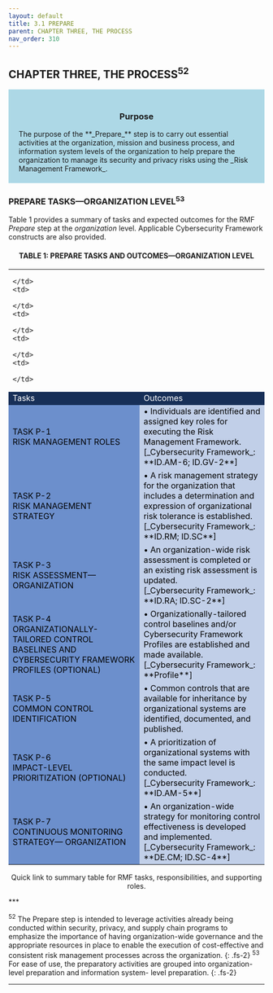 ```yaml
---
layout: default
title: 3.1 PREPARE  
parent: CHAPTER THREE, THE PROCESS 
nav_order: 310
---
```


## CHAPTER THREE, THE PROCESS<sup>52</sup>

<div style="background-color:lightblue; padding:20px" markdown="1">
<h3 style="text-align:center">Purpose</h3>
The purpose of the **_Prepare_** step is to carry out essential activities at the organization, mission and business process, and information system levels of the organization to help prepare the organization to manage its security and privacy risks using the _Risk Management Framework_.
</div>

### PREPARE TASKS—ORGANIZATION LEVEL<sup>53</sup>
Table 1 provides a summary of tasks and expected outcomes for the RMF _Prepare_ step at the _organization_ level. Applicable Cybersecurity Framework constructs are also provided.

<h4 style='text-align:center'>TABLE 1: PREPARE TASKS AND OUTCOMES—ORGANIZATION LEVEL</h4>

<table>
  <tr>
    <td>

    </td>
    <td>

    </td>
    <td>

    </td>
    <td>

    </td>
    <td>

    </td>
  </tr>
  <tr>
    <td colspan="2" style="background-color:#172f57">
<span style="color:#ffffff">Tasks</span>
    </td>
    <td colspan="3" style="background-color:#172f57">
<span style="color:#ffffff">Outcomes</span>
		</td>
	</tr>
  <tr>
    <td colspan="2" style="background-color:#6c8fcc">
<span style="color:#000000">
TASK P-1<br>  
RISK MANAGEMENT ROLES
</span>
    </td>
    <td colspan="3" style="background-color:#c1cfe8">
<span style="color:#000000" markdown="1">
• Individuals are identified and assigned key roles for executing the Risk Management Framework.<br>
[_Cybersecurity Framework_: **ID.AM-6; ID.GV-2**]
</span>
    </td>
  </tr>

  <tr>
    <td colspan="2" style="background-color:#6c8fcc">
<span style="color:#000000">
TASK P-2<br>
RISK MANAGEMENT STRATEGY
</span>
    </td>
    <td colspan="3" style="background-color:#c1cfe8">
<span style="color:#000000" markdown="1">
• A risk management strategy for the organization that includes a determination and expression of organizational risk tolerance is established.<br>
[_Cybersecurity Framework_: **ID.RM; ID.SC**]
</span>
    </td>
  </tr>

  <tr>
    <td colspan="2" style="background-color:#6c8fcc">
<span style="color:#000000">
TASK P-3<br>
RISK ASSESSMENT—ORGANIZATION
</span>
    </td>
    <td colspan="3" style="background-color:#c1cfe8">
<span style="color:#000000" markdown="1">
• An organization-wide risk assessment is completed or an existing risk assessment is updated.<br>
[_Cybersecurity Framework_: **ID.RA; ID.SC-2**]
</span>
    </td>
  </tr>

  <tr>
    <td colspan="2" style="background-color:#6c8fcc">
<span style="color:#000000">
TASK P-4<br>
ORGANIZATIONALLY-TAILORED CONTROL BASELINES AND CYBERSECURITY FRAMEWORK PROFILES (OPTIONAL)
</span>
    </td>
    <td colspan="3" style="background-color:#c1cfe8">
<span style="color:#000000" markdown="1">
• Organizationally-tailored control baselines and/or Cybersecurity Framework Profiles are established and made available.<br>
[_Cybersecurity Framework_: **Profile**]
</span>
    </td>
  </tr>

  <tr>
    <td colspan="2" style="background-color:#6c8fcc">
<span style="color:#000000">
TASK P-5<br>
COMMON CONTROL IDENTIFICATION
</span>
    </td>
    <td colspan="3" style="background-color:#c1cfe8">
<span style="color:#000000" markdown="1">
• Common controls that are available for inheritance by organizational systems are identified, documented, and published.<br>
</span>
    </td>
  </tr>

  <tr>
    <td colspan="2" style="background-color:#6c8fcc">
<span style="color:#000000">
TASK P-6<br>
IMPACT-LEVEL PRIORITIZATION (OPTIONAL)
</span>
    </td>
    <td colspan="3" style="background-color:#c1cfe8">
<span style="color:#000000" markdown="1">
• A prioritization of organizational systems with the same impact level is conducted.<br>
[_Cybersecurity Framework_: **ID.AM-5**]
</span>
    </td>
  </tr>

  <tr>
    <td colspan="2" style="background-color:#6c8fcc">
<span style="color:#000000">
TASK P-7<br>
CONTINUOUS MONITORING STRATEGY— ORGANIZATION
</span>
    </td>
    <td colspan="3" style="background-color:#c1cfe8">
<span style="color:#000000" markdown="1">
• An organization-wide strategy for monitoring control effectiveness is developed and implemented.<br>
[_Cybersecurity Framework_: **DE.CM; ID.SC-4**]
</span>
    </td>
  </tr>

</table>

<p style="text-align:center">Quick link to summary table for RMF tasks, responsibilities, and supporting roles.</p>
***

<sup>52</sup> The Prepare step is intended to leverage activities already being conducted within security, privacy, and supply chain programs to emphasize the importance of having organization-wide governance and the appropriate resources in place to enable the execution of cost-effective and consistent risk management processes across the organization.
{: .fs-2}
<sup>53</sup> For ease of use, the preparatory activities are grouped into organization-level preparation and information system- level preparation.
{: .fs-2}
***
